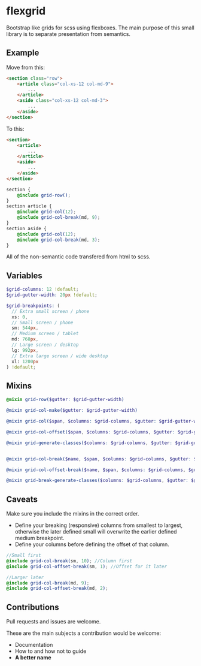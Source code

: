 flexgrid
========

Bootstrap like grids for scss using flexboxes. The main purpose of this small library is to separate presentation from semantics.

Example
-------

Move from this:

```html
<section class="row">
	<article class="col-xs-12 col-md-9">
		...
	</article>
	<aside class="col-xs-12 col-md-3">
		...
	</aside>
</section>
```

To this:

```html
<section>
	<article>
		...
	</article>
	<aside>
		...
	</aside>
</section>
```

```scss
section {
	@include grid-row();
}
section article {
	@include grid-col(12);
	@include grid-col-break(md, 9);
}
section aside {
	@include grid-col(12);
	@include grid-col-break(md, 3);
}
```

All of the non-semantic code transfered from html to scss.

Variables
---------

```scss
$grid-columns: 12 !default;
$grid-gutter-width: 20px !default;

$grid-breakpoints: (
  // Extra small screen / phone
  xs: 0,
  // Small screen / phone
  sm: 544px,
  // Medium screen / tablet
  md: 768px,
  // Large screen / desktop
  lg: 992px,
  // Extra large screen / wide desktop
  xl: 1200px
) !default;
```
Mixins
------

```scss
@mixin grid-row($gutter: $grid-gutter-width)

@mixin grid-col-make($gutter: $grid-gutter-width)

@mixin grid-col($span, $columns: $grid-columns, $gutter: $grid-gutter-width)

@mixin grid-col-offset($span, $columns: $grid-columns, $gutter: $grid-gutter-width)

@mixin grid-generate-classes($columns: $grid-columns, $gutter: $grid-gutter-width)


@mixin grid-col-break($name, $span, $columns: $grid-columns, $gutter: $grid-gutter-width, $breakpoints: $grid-breakpoints)

@mixin grid-col-offset-break($name, $span, $columns: $grid-columns, $gutter: $grid-gutter-width, $breakpoints: $grid-breakpoints)

@mixin grid-break-generate-classes($columns: $grid-columns, $gutter: $grid-gutter-width, $breakpoints: $grid-breakpoints)
```

Caveats
-------

Make sure you include the mixins in the correct order.

- Define your breaking (responsive) columns from smallest to largest, otherwise the later defined small will overwrite the earlier defined medium breakpoint.
- Define your columns before defining the offset of that column.

```scss
//Small first
@include grid-col-break(sm, 10); //Column first
@include grid-col-offset-break(sm, 1); //Offset for it later

//Larger later
@include grid-col-break(md, 9);
@include grid-col-offset-break(md, 2);
```

Contributions
-------------

Pull requests and issues are welcome.

These are the main subjects a contribution would be welcome:

- Documentation
- How to and how not to guide
- **A better name**
